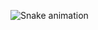 ![Snake animation](https://github.com/{{illi341}}/{{illi341}}/blob/output/github-contribution-grid-snake.svg)
